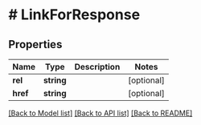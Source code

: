 # # LinkForResponse

## Properties

Name | Type | Description | Notes
------------ | ------------- | ------------- | -------------
**rel** | **string** |  | [optional] 
**href** | **string** |  | [optional] 

[[Back to Model list]](../../README.md#documentation-for-models) [[Back to API list]](../../README.md#documentation-for-api-endpoints) [[Back to README]](../../README.md)


